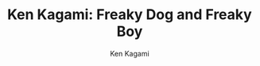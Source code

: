 ---
title: "Ken Kagami: Freaky Dog and Freaky Boy"
subtitle: ""
description: ""
layout: book
author: Ken Kagami
started: 2017-09-19
read: 2017-01-01
status: read
rating: 4
color: 
cover: 
pages: 96
progress: 0
link: 
---